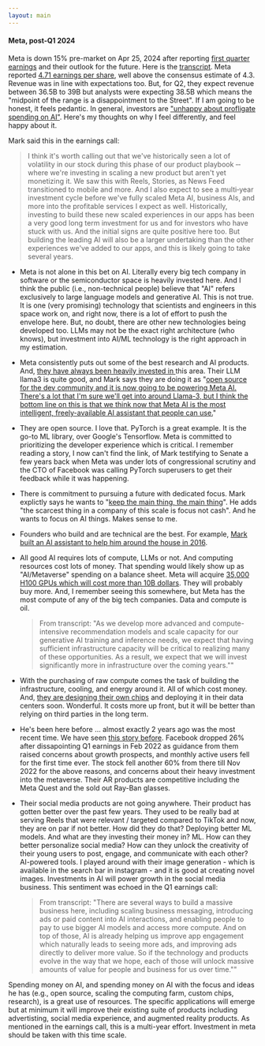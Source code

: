 ```yaml
---
layout: main
---
```


#### Meta, post-Q1 2024 

Meta is down 15% pre-market on Apr 25, 2024 after reporting [first quarter earnings](https://s21.q4cdn.com/399680738/files/doc_financials/2024/q1/Earnings-Presentation-Q1-2024.pdf) and their outlook for the future. Here is the [transcript](https://s21.q4cdn.com/399680738/files/doc_financials/2024/q1/META-Q1-2024-Earnings-Call-Transcript.pdf). Meta reported [4.71 earnings per share](https://s21.q4cdn.com/399680738/files/doc_financials/2024/q1/META-Q1-2024-Earnings-Call-Transcript.pdf), well above the consensus estimate of 4.3. Revenue was in line with expectations too. But, for Q2, they expect revenue between 36.5B to 39B but analysts were expecting 38.5B which means the "midpoint of the range is a disappointment to the Street". If I am going to be honest, it feels pedantic. In general, investors are ["unhappy about profligate spending on AI"](https://www.bloomberg.com/opinion/articles/2024-04-25/meta-results-are-best-viewed-through-rose-colored-ai-glasses). Here's my thoughts on why I feel differently, and feel happy about it. 

Mark said this in the earnings call: 

> I think it's worth calling out that we've historically seen a lot of volatility in our stock during this phase of our product playbook ‐‐ where we're investing in scaling a new product but aren't yet monetizing it. We saw this with Reels, Stories, as News Feed transitioned to mobile and more. And I also expect to see a multi‐year investment cycle before we've fully scaled Meta AI, business AIs, and more into the profitable services I expect as well. Historically, investing to build these new scaled experiences in our apps has been a very good long term investment for us and for investors who have stuck with us. And the initial signs are quite positive here too. But building the leading AI will also be a larger undertaking than the other experiences we've added to our apps, and this is likely going to take several years.

 - Meta is not alone in this bet on AI. Literally every big tech company in software or the semiconductor space is heavily invested here. And I think the public (i.e., non-technical people) believe that "AI" refers exclusively to large language models and generative AI. This is not true. It is one (very promising) technology that scientists and engineers in this space work on, and right now, there is a lot of effort to push the envelope here. But, no doubt, there are other new technologies being developed too. LLMs may not be the exact right architecture (who knows), but investment into AI/ML technology is the right approach in my estimation. 

 - Meta consistently puts out some of the best research and AI products. And, [they have always been heavily invested in ](https://research.facebook.com/publications/) this area. Their LLM llama3 is quite good, and Mark says they are doing it as "[open source for the dev community and it is now going to be powering Meta AI. There's a lot that I'm sure we'll get into around Llama-3, but I think the bottom line on this is that we think now that Meta AI is the most intelligent, freely-available AI assistant that people can use.](https://www.dwarkeshpatel.com/p/mark-zuckerberg)"

 - They are open source. I love that. PyTorch is a great example. It is the go-to ML library, over Google's Tensorflow. Meta is committed to prioritizing the developer experience which is critical. I remember reading a story, I now can't find the link, of Mark testifying to Senate a few years back when Meta was under lots of congressional scrutiny and the CTO of Facebook was calling PyTorch superusers to get their feedback while it was happening. 

 - There is commitment to pursuing a future with dedicated focus. Mark explictly says he wants to "[keep the main thing, the main thing](https://x.com/GuptaRK22/status/1781178952834531381)". He adds "the scarcest thing in a company of this scale is focus not cash". And he wants to focus on AI things. Makes sense to me.  

 - Founders who build and are technical are the best. For example, [Mark built an AI assistant to help him around the house in 2016](https://www.washingtonpost.com/news/business/wp/2016/12/20/mark-zuckerberg-builds-an-artificial-intelligence-assistant-to-run-his-house-and-entertain-his-toddler/). 

 - All good AI requires lots of compute, LLMs or not. And computing resources cost lots of money. That spending would likely show up as "AI/Metaverse" spending on a balance sheet. Meta will acquire [35,000 H100 GPUs which will cost more than 10B dollars](https://www.techpowerup.com/318035/meta-will-acquire-350-000-h100-gpus-worth-more-than-10-billion-us-dollars?cp=2). They will probably buy more. And, I remember seeing this somewhere, but Meta has the most compute of any of the big tech companies. Data and compute is oil. 
	
	> From transcript: "As we develop more advanced and compute-intensive recommendation models and scale capacity for our generative AI training and inference needs, we expect that having sufficient infrastructure capacity will be critical to realizing many of these opportunities. As a result, we expect that we will invest significantly more in infrastructure over the coming years.""

 - With the purchasing of raw compute comes the task of building the infrastructure, cooling, and energy around it. All of which cost money. And, [they are designing their own chips](https://www.reuters.com/technology/meta-deploy-in-house-custom-chips-this-year-power-ai-drive-memo-2024-02-01/) and deploying it in their data centers soon. Wonderful. It costs more up front, but it will be better than relying on third parties in the long term. 

 - He's been here before ... almost exactly 2 years ago was the most recent time. We have seen [this story before](https://www.investopedia.com/facebook-shares-hammered-on-outlook-driving-markets-lower-5218013). Facebook dropped 26% after dissapointing Q1 earnings in Feb 2022 as guidance from them raised concerns about growth prospects, and monthly active users fell for the first time ever. The stock fell another 60% from there till Nov 2022 for the above reasons, and concerns about their heavy investment into the metaverse. Their AR products are competitive including the Meta Quest and the sold out Ray-Ban glasses. 

- Their social media products are not going anywhere. Their product has gotten better over the past few years. They used to be really bad at serving Reels that were relevant / targeted compared to TikTok and now, they are on par if not better. How did they do that? Deploying better ML models. And what are they investing their money in? ML. How can they better personalize social media? How can they unlock the creativity of their young users to post, engage, and communicate with each other? AI-powered tools. I played around with their image generation - which is available in the search bar in instagram - and it is good at creating novel images. Investments in AI will power growth in the social media business. This sentiment was echoed in the Q1 earnings call: 

	> From transcript: "There are several ways to build a massive business here, including scaling business messaging, introducing ads or paid content into AI interactions, and enabling people to pay to use bigger AI models and access more compute. And on top of those, AI is already helping us improve app engagement which naturally leads to seeing more ads, and improving ads directly to deliver more value. So if the technology and products evolve in the way that we hope, each of those will unlock massive amounts of value for people and business for us over time.""

Spending money on AI, and spending money on AI with the focus and ideas he has (e.g., open source, scaling the computing farm, custom chips, research), is a great use of resources. The specific applications will emerge but at minimum it will improve their existing suite of products including advertisting, social media experience, and augmented reality products. As mentioned in the earnings call, this is a multi-year effort. Investment in meta should be taken with this time scale. 








